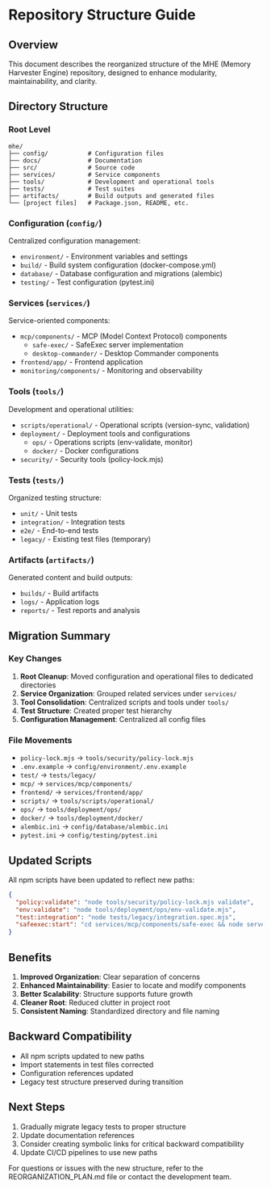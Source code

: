 # Repository Structure Guide

## Overview

This document describes the reorganized structure of the MHE (Memory Harvester Engine) repository, designed to enhance modularity, maintainability, and clarity.

## Directory Structure

### Root Level
```
mhe/
├── config/           # Configuration files
├── docs/             # Documentation
├── src/              # Source code
├── services/         # Service components
├── tools/            # Development and operational tools
├── tests/            # Test suites
├── artifacts/        # Build outputs and generated files
└── [project files]   # Package.json, README, etc.
```

### Configuration (`config/`)
Centralized configuration management:
- `environment/` - Environment variables and settings
- `build/` - Build system configuration (docker-compose.yml)
- `database/` - Database configuration and migrations (alembic)
- `testing/` - Test configuration (pytest.ini)

### Services (`services/`)
Service-oriented components:
- `mcp/components/` - MCP (Model Context Protocol) components
  - `safe-exec/` - SafeExec server implementation
  - `desktop-commander/` - Desktop Commander components
- `frontend/app/` - Frontend application
- `monitoring/components/` - Monitoring and observability

### Tools (`tools/`)
Development and operational utilities:
- `scripts/operational/` - Operational scripts (version-sync, validation)
- `deployment/` - Deployment tools and configurations
  - `ops/` - Operations scripts (env-validate, monitor)
  - `docker/` - Docker configurations
- `security/` - Security tools (policy-lock.mjs)

### Tests (`tests/`)
Organized testing structure:
- `unit/` - Unit tests
- `integration/` - Integration tests
- `e2e/` - End-to-end tests
- `legacy/` - Existing test files (temporary)

### Artifacts (`artifacts/`)
Generated content and build outputs:
- `builds/` - Build artifacts
- `logs/` - Application logs
- `reports/` - Test reports and analysis

## Migration Summary

### Key Changes
1. **Root Cleanup**: Moved configuration and operational files to dedicated directories
2. **Service Organization**: Grouped related services under `services/`
3. **Tool Consolidation**: Centralized scripts and tools under `tools/`
4. **Test Structure**: Created proper test hierarchy
5. **Configuration Management**: Centralized all config files

### File Movements
- `policy-lock.mjs` → `tools/security/policy-lock.mjs`
- `.env.example` → `config/environment/.env.example`
- `test/` → `tests/legacy/`
- `mcp/` → `services/mcp/components/`
- `frontend/` → `services/frontend/app/`
- `scripts/` → `tools/scripts/operational/`
- `ops/` → `tools/deployment/ops/`
- `docker/` → `tools/deployment/docker/`
- `alembic.ini` → `config/database/alembic.ini`
- `pytest.ini` → `config/testing/pytest.ini`

## Updated Scripts

All npm scripts have been updated to reflect new paths:
```json
{
  "policy:validate": "node tools/security/policy-lock.mjs validate",
  "env:validate": "node tools/deployment/ops/env-validate.mjs",
  "test:integration": "node tests/legacy/integration.spec.mjs",
  "safeexec:start": "cd services/mcp/components/safe-exec && node server.mjs"
}
```

## Benefits

1. **Improved Organization**: Clear separation of concerns
2. **Enhanced Maintainability**: Easier to locate and modify components
3. **Better Scalability**: Structure supports future growth
4. **Cleaner Root**: Reduced clutter in project root
5. **Consistent Naming**: Standardized directory and file naming

## Backward Compatibility

- All npm scripts updated to new paths
- Import statements in test files corrected
- Configuration references updated
- Legacy test structure preserved during transition

## Next Steps

1. Gradually migrate legacy tests to proper structure
2. Update documentation references
3. Consider creating symbolic links for critical backward compatibility
4. Update CI/CD pipelines to use new paths

For questions or issues with the new structure, refer to the REORGANIZATION_PLAN.md file or contact the development team.
